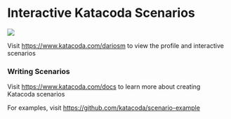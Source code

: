 # Interactive Katacoda Scenarios

[![](http://shields.katacoda.com/katacoda/dariosm/count.svg)](https://www.katacoda.com/dariosm "Get your profile on Katacoda.com")

Visit https://www.katacoda.com/dariosm to view the profile and interactive scenarios

### Writing Scenarios
Visit https://www.katacoda.com/docs to learn more about creating Katacoda scenarios

For examples, visit https://github.com/katacoda/scenario-example
